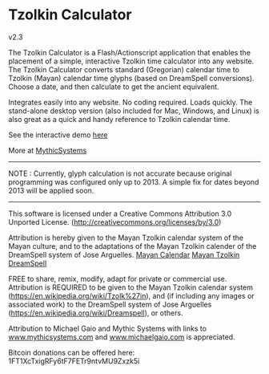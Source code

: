 Tzolkin Calculator
===========

v2.3

The Tzolkin Calculator is a Flash/Actionscript application that enables the placement of a simple, interactive Tzolkin time calculator into any website. The Tzolkin Calculator converts standard (Gregorian) calendar time to Tzolkin (Mayan) calendar time glyphs (based on DreamSpell conversions). Choose a date, and then calculate to get the ancient equivalent.

Integrates easily into any website.  No coding required. Loads quickly. The stand-alone desktop version (also included for Mac, Windows, and Linux) is also great as a quick and handy reference to Tzolkin calendar time.

See the interactive demo [here](http://jalaka.com/tzolkin)

More at [MythicSystems](http://mythicsystems.com)

---

NOTE : Currently, glyph calculation is not accurate because original programming was configured only up to 2013.  A simple fix for dates beyond 2013 will be applied soon.

---

This software is licensed under a Creative Commons Attribution 3.0 Unported License. (http://creativecommons.org/licenses/by/3.0)

Attribution is hereby given to the Mayan Tzolkin calendar system of the Mayan culture, and to the adaptations of the Mayan Tzolkin calender of the DreamSpell system of Jose Arguelles.
[Mayan Calendar](https://en.wikipedia.org/wiki/Maya_calendar)
[Mayan Tzolkin](https://en.wikipedia.org/wiki/Tzolk%27in)
[DreamSpell](https://en.wikipedia.org/wiki/Dreamspell)

FREE to share, remix, modify, adapt for private or commercial use. 
Attribution is REQUIRED to be given to the Mayan Tzolkin calendar system (https://en.wikipedia.org/wiki/Tzolk%27in), and (if including any images or associated work) to the DreamSpell system of Jose Arguelles (https://en.wikipedia.org/wiki/Dreamspell), or others.

Attribution to Michael Gaio and Mythic Systems with links to www.mythicsystems.com and www.michaelgaio.com is appreciated.

Bitcoin donations can be offered here: 1FT1XcTxigRFy6tF7FETr9ntvMU9Zxzk5i

